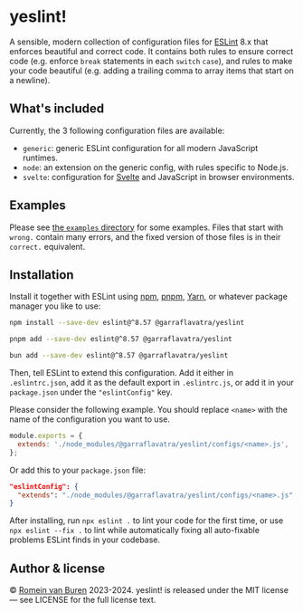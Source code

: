 # yeslint!

A sensible, modern collection of configuration files for [ESLint] 8.x that enforces beautiful and correct code. It contains both rules to ensure correct code (e.g. enforce `break` statements in each `switch` `case`), and rules to make your code beautiful (e.g. adding a trailing comma to array items that start on a newline).

## What's included

Currently, the 3 following configuration files are available:

* `generic`: generic ESLint configuration for all modern JavaScript runtimes.
* `node`: an extension on the generic config, with rules specific to Node.js.
* `svelte`: configuration for [Svelte] and JavaScript in browser environments.

## Examples

Please see [the `examples` directory](./examples) for some examples. Files that start with `wrong.` contain many errors, and the fixed version of those files is in their `correct.` equivalent.

## Installation

Install it together with ESLint using [npm], [pnpm], [Yarn], or whatever package manager you like to use:

```bash
npm install --save-dev eslint@^8.57 @garraflavatra/yeslint
```

```bash
pnpm add --save-dev eslint@^8.57 @garraflavatra/yeslint
```

```bash
bun add --save-dev eslint@^8.57 @garraflavatra/yeslint
```

Then, tell ESLint to extend this configuration. Add it either in `.eslintrc.json`, add it as the default export in `.eslintrc.js`, or add it in your `package.json` under the `"eslintConfig"` key.

Please consider the following example. You should replace `<name>` with the name of the configuration you want to use.

```javascript
module.exports = {
  extends: './node_modules/@garraflavatra/yeslint/configs/<name>.js',
};
```

Or add this to your `package.json` file:

```json
"eslintConfig": {
  "extends": "./node_modules/@garraflavatra/yeslint/configs/<name>.js"
}
```

After installing, run `npx eslint .` to lint your code for the first time, or use `npx eslint --fix .` to lint while automatically fixing all auto-fixable problems ESLint finds in your codebase.

## Author & license

© [Romein van Buren](mailto:romein@vburen.nl) 2023-2024. yeslint! is released under the MIT license — see LICENSE for the full license text.

[ESLint]: https://eslint.org/
[Svelte]: https://svelte.dev/
[npm]: https://www.npmjs.com/
[pnpm]: https://pnpm.io/
[Yarn]: https://yarnpkg.com/
